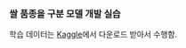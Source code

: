 ### 쌀 품종을 구분 모델 개발 실습

학습 데이터는 [Kaggle](https://www.kaggle.com/datasets/muratkokludataset/rice-image-dataset/data)에서 다운로드 받아서 수행함.
